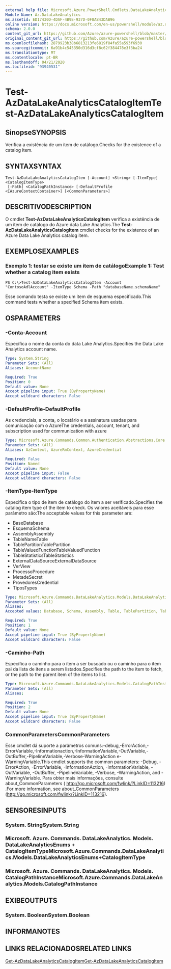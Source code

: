 ```yaml
---
external help file: Microsoft.Azure.PowerShell.Cmdlets.DataLakeAnalytics.dll-Help.xml
Module Name: Az.DataLakeAnalytics
ms.assetid: ED17430D-4DAF-4B9E-937D-0F8A843DAB96
online version: https://docs.microsoft.com/en-us/powershell/module/az.datalakeanalytics/test-azdatalakeanalyticscatalogitem
schema: 2.0.0
content_git_url: https://github.com/Azure/azure-powershell/blob/master/src/DataLakeAnalytics/DataLakeAnalytics/help/Test-AzDataLakeAnalyticsCatalogItem.md
original_content_git_url: https://github.com/Azure/azure-powershell/blob/master/src/DataLakeAnalytics/DataLakeAnalytics/help/Test-AzDataLakeAnalyticsCatalogItem.md
ms.openlocfilehash: 2879923b38b6813213fe6819f84fa55a593f6930
ms.sourcegitcommit: 6a91b4c545350d316d3cf8c62f384478e3f3ba24
ms.translationtype: MT
ms.contentlocale: pt-BR
ms.lasthandoff: 04/21/2020
ms.locfileid: "93940531"
---
```

# <span data-ttu-id="32a58-101">Test-AzDataLakeAnalyticsCatalogItem</span><span class="sxs-lookup"><span data-stu-id="32a58-101">Test-AzDataLakeAnalyticsCatalogItem</span></span>

## <span data-ttu-id="32a58-102">Sinopse</span><span class="sxs-lookup"><span data-stu-id="32a58-102">SYNOPSIS</span></span>
<span data-ttu-id="32a58-103">Verifica a existência de um item de catálogo.</span><span class="sxs-lookup"><span data-stu-id="32a58-103">Checks for the existence of a catalog item.</span></span>

## <span data-ttu-id="32a58-104">SYNTAX</span><span class="sxs-lookup"><span data-stu-id="32a58-104">SYNTAX</span></span>

```
Test-AzDataLakeAnalyticsCatalogItem [-Account] <String> [-ItemType] <CatalogItemType>
 [-Path] <CatalogPathInstance> [-DefaultProfile <IAzureContextContainer>] [<CommonParameters>]
```

## <span data-ttu-id="32a58-105">DESCRITIVO</span><span class="sxs-lookup"><span data-stu-id="32a58-105">DESCRIPTION</span></span>
<span data-ttu-id="32a58-106">O cmdlet **Test-AzDataLakeAnalyticsCatalogItem** verifica a existência de um item de catálogo do Azure data Lake Analytics.</span><span class="sxs-lookup"><span data-stu-id="32a58-106">The **Test-AzDataLakeAnalyticsCatalogItem** cmdlet checks for the existence of an Azure Data Lake Analytics catalog item.</span></span>

## <span data-ttu-id="32a58-107">EXEMPLOS</span><span class="sxs-lookup"><span data-stu-id="32a58-107">EXAMPLES</span></span>

### <span data-ttu-id="32a58-108">Exemplo 1: testar se existe um item de catálogo</span><span class="sxs-lookup"><span data-stu-id="32a58-108">Example 1: Test whether a catalog item exists</span></span>
```
PS C:\>Test-AzDataLakeAnalyticsCatalogItem -Account "ContosoAdlAccount" -ItemType Schema -Path "databaseName.schemaName"
```

<span data-ttu-id="32a58-109">Esse comando testa se existe um item de esquema especificado.</span><span class="sxs-lookup"><span data-stu-id="32a58-109">This command tests whether a specified Schema item exists.</span></span>

## <span data-ttu-id="32a58-110">OS</span><span class="sxs-lookup"><span data-stu-id="32a58-110">PARAMETERS</span></span>

### <span data-ttu-id="32a58-111">-Conta</span><span class="sxs-lookup"><span data-stu-id="32a58-111">-Account</span></span>
<span data-ttu-id="32a58-112">Especifica o nome da conta do data Lake Analytics.</span><span class="sxs-lookup"><span data-stu-id="32a58-112">Specifies the Data Lake Analytics account name.</span></span>

```yaml
Type: System.String
Parameter Sets: (All)
Aliases: AccountName

Required: True
Position: 0
Default value: None
Accept pipeline input: True (ByPropertyName)
Accept wildcard characters: False
```

### <span data-ttu-id="32a58-113">-DefaultProfile</span><span class="sxs-lookup"><span data-stu-id="32a58-113">-DefaultProfile</span></span>
<span data-ttu-id="32a58-114">As credenciais, a conta, o locatário e a assinatura usadas para comunicação com o Azure</span><span class="sxs-lookup"><span data-stu-id="32a58-114">The credentials, account, tenant, and subscription used for communication with azure</span></span>

```yaml
Type: Microsoft.Azure.Commands.Common.Authentication.Abstractions.Core.IAzureContextContainer
Parameter Sets: (All)
Aliases: AzContext, AzureRmContext, AzureCredential

Required: False
Position: Named
Default value: None
Accept pipeline input: False
Accept wildcard characters: False
```

### <span data-ttu-id="32a58-115">-ItemType</span><span class="sxs-lookup"><span data-stu-id="32a58-115">-ItemType</span></span>
<span data-ttu-id="32a58-116">Especifica o tipo de item de catálogo do item a ser verificado.</span><span class="sxs-lookup"><span data-stu-id="32a58-116">Specifies the catalog item type of the item to check.</span></span>
<span data-ttu-id="32a58-117">Os valores aceitáveis para esse parâmetro são:</span><span class="sxs-lookup"><span data-stu-id="32a58-117">The acceptable values for this parameter are:</span></span>
- <span data-ttu-id="32a58-118">Base</span><span class="sxs-lookup"><span data-stu-id="32a58-118">Database</span></span>
- <span data-ttu-id="32a58-119">Esquema</span><span class="sxs-lookup"><span data-stu-id="32a58-119">Schema</span></span>
- <span data-ttu-id="32a58-120">Assembly</span><span class="sxs-lookup"><span data-stu-id="32a58-120">Assembly</span></span>
- <span data-ttu-id="32a58-121">TableName</span><span class="sxs-lookup"><span data-stu-id="32a58-121">Table</span></span>
- <span data-ttu-id="32a58-122">TablePartition</span><span class="sxs-lookup"><span data-stu-id="32a58-122">TablePartition</span></span>
- <span data-ttu-id="32a58-123">TableValuedFunction</span><span class="sxs-lookup"><span data-stu-id="32a58-123">TableValuedFunction</span></span>
- <span data-ttu-id="32a58-124">TableStatistics</span><span class="sxs-lookup"><span data-stu-id="32a58-124">TableStatistics</span></span>
- <span data-ttu-id="32a58-125">ExternalDataSource</span><span class="sxs-lookup"><span data-stu-id="32a58-125">ExternalDataSource</span></span>
- <span data-ttu-id="32a58-126">Ver</span><span class="sxs-lookup"><span data-stu-id="32a58-126">View</span></span>
- <span data-ttu-id="32a58-127">Processo</span><span class="sxs-lookup"><span data-stu-id="32a58-127">Procedure</span></span>
- <span data-ttu-id="32a58-128">Metade</span><span class="sxs-lookup"><span data-stu-id="32a58-128">Secret</span></span>
- <span data-ttu-id="32a58-129">Provedores</span><span class="sxs-lookup"><span data-stu-id="32a58-129">Credential</span></span>
- <span data-ttu-id="32a58-130">Tipos</span><span class="sxs-lookup"><span data-stu-id="32a58-130">Types</span></span>

```yaml
Type: Microsoft.Azure.Commands.DataLakeAnalytics.Models.DataLakeAnalyticsEnums+CatalogItemType
Parameter Sets: (All)
Aliases:
Accepted values: Database, Schema, Assembly, Table, TablePartition, TableValuedFunction, TableStatistics, ExternalDataSource, View, Procedure, Secret, Credential, Types, Package

Required: True
Position: 1
Default value: None
Accept pipeline input: True (ByPropertyName)
Accept wildcard characters: False
```

### <span data-ttu-id="32a58-131">-Caminho</span><span class="sxs-lookup"><span data-stu-id="32a58-131">-Path</span></span>
<span data-ttu-id="32a58-132">Especifica o caminho para o item a ser buscado ou o caminho para o item pai da lista de itens a serem listados.</span><span class="sxs-lookup"><span data-stu-id="32a58-132">Specifies the path to the item to fetch, or the path to the parent item of the items to list.</span></span>

```yaml
Type: Microsoft.Azure.Commands.DataLakeAnalytics.Models.CatalogPathInstance
Parameter Sets: (All)
Aliases:

Required: True
Position: 2
Default value: None
Accept pipeline input: True (ByPropertyName)
Accept wildcard characters: False
```

### <span data-ttu-id="32a58-133">CommonParameters</span><span class="sxs-lookup"><span data-stu-id="32a58-133">CommonParameters</span></span>
<span data-ttu-id="32a58-134">Esse cmdlet dá suporte a parâmetros comuns:-debug,-ErrorAction,-ErrorVariable,-Informationaction,-InformationVariable,-OutVariable,-OutBuffer,-PipelineVariable,-Verbose-WarningAction e-WarningVariable.</span><span class="sxs-lookup"><span data-stu-id="32a58-134">This cmdlet supports the common parameters: -Debug, -ErrorAction, -ErrorVariable, -InformationAction, -InformationVariable, -OutVariable, -OutBuffer, -PipelineVariable, -Verbose, -WarningAction, and -WarningVariable.</span></span> <span data-ttu-id="32a58-135">Para obter mais informações, consulte about_CommonParameters ( http://go.microsoft.com/fwlink/?LinkID=113216) .</span><span class="sxs-lookup"><span data-stu-id="32a58-135">For more information, see about_CommonParameters (http://go.microsoft.com/fwlink/?LinkID=113216).</span></span>

## <span data-ttu-id="32a58-136">SENSORES</span><span class="sxs-lookup"><span data-stu-id="32a58-136">INPUTS</span></span>

### <span data-ttu-id="32a58-137">System. String</span><span class="sxs-lookup"><span data-stu-id="32a58-137">System.String</span></span>

### <span data-ttu-id="32a58-138">Microsoft. Azure. Commands. DataLakeAnalytics. Models. DataLakeAnalyticsEnums + CatalogItemType</span><span class="sxs-lookup"><span data-stu-id="32a58-138">Microsoft.Azure.Commands.DataLakeAnalytics.Models.DataLakeAnalyticsEnums+CatalogItemType</span></span>

### <span data-ttu-id="32a58-139">Microsoft. Azure. Commands. DataLakeAnalytics. Models. CatalogPathInstance</span><span class="sxs-lookup"><span data-stu-id="32a58-139">Microsoft.Azure.Commands.DataLakeAnalytics.Models.CatalogPathInstance</span></span>

## <span data-ttu-id="32a58-140">EXIBE</span><span class="sxs-lookup"><span data-stu-id="32a58-140">OUTPUTS</span></span>

### <span data-ttu-id="32a58-141">System. Boolean</span><span class="sxs-lookup"><span data-stu-id="32a58-141">System.Boolean</span></span>

## <span data-ttu-id="32a58-142">INFORMA</span><span class="sxs-lookup"><span data-stu-id="32a58-142">NOTES</span></span>

## <span data-ttu-id="32a58-143">LINKS RELACIONADOS</span><span class="sxs-lookup"><span data-stu-id="32a58-143">RELATED LINKS</span></span>

[<span data-ttu-id="32a58-144">Get-AzDataLakeAnalyticsCatalogItem</span><span class="sxs-lookup"><span data-stu-id="32a58-144">Get-AzDataLakeAnalyticsCatalogItem</span></span>](./Get-AzDataLakeAnalyticsCatalogItem.md)


